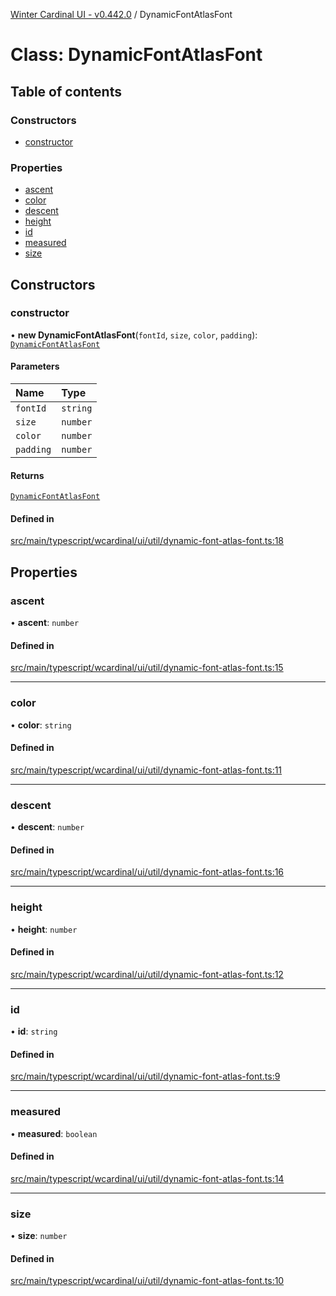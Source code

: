 [Winter Cardinal UI - v0.442.0](../index.md) / DynamicFontAtlasFont

# Class: DynamicFontAtlasFont

## Table of contents

### Constructors

- [constructor](DynamicFontAtlasFont.md#constructor)

### Properties

- [ascent](DynamicFontAtlasFont.md#ascent)
- [color](DynamicFontAtlasFont.md#color)
- [descent](DynamicFontAtlasFont.md#descent)
- [height](DynamicFontAtlasFont.md#height)
- [id](DynamicFontAtlasFont.md#id)
- [measured](DynamicFontAtlasFont.md#measured)
- [size](DynamicFontAtlasFont.md#size)

## Constructors

### constructor

• **new DynamicFontAtlasFont**(`fontId`, `size`, `color`, `padding`): [`DynamicFontAtlasFont`](DynamicFontAtlasFont.md)

#### Parameters

| Name | Type |
| :------ | :------ |
| `fontId` | `string` |
| `size` | `number` |
| `color` | `number` |
| `padding` | `number` |

#### Returns

[`DynamicFontAtlasFont`](DynamicFontAtlasFont.md)

#### Defined in

[src/main/typescript/wcardinal/ui/util/dynamic-font-atlas-font.ts:18](https://github.com/winter-cardinal/winter-cardinal-ui/blob/v0.442.0/src/main/typescript/wcardinal/ui/util/dynamic-font-atlas-font.ts#L18)

## Properties

### ascent

• **ascent**: `number`

#### Defined in

[src/main/typescript/wcardinal/ui/util/dynamic-font-atlas-font.ts:15](https://github.com/winter-cardinal/winter-cardinal-ui/blob/v0.442.0/src/main/typescript/wcardinal/ui/util/dynamic-font-atlas-font.ts#L15)

___

### color

• **color**: `string`

#### Defined in

[src/main/typescript/wcardinal/ui/util/dynamic-font-atlas-font.ts:11](https://github.com/winter-cardinal/winter-cardinal-ui/blob/v0.442.0/src/main/typescript/wcardinal/ui/util/dynamic-font-atlas-font.ts#L11)

___

### descent

• **descent**: `number`

#### Defined in

[src/main/typescript/wcardinal/ui/util/dynamic-font-atlas-font.ts:16](https://github.com/winter-cardinal/winter-cardinal-ui/blob/v0.442.0/src/main/typescript/wcardinal/ui/util/dynamic-font-atlas-font.ts#L16)

___

### height

• **height**: `number`

#### Defined in

[src/main/typescript/wcardinal/ui/util/dynamic-font-atlas-font.ts:12](https://github.com/winter-cardinal/winter-cardinal-ui/blob/v0.442.0/src/main/typescript/wcardinal/ui/util/dynamic-font-atlas-font.ts#L12)

___

### id

• **id**: `string`

#### Defined in

[src/main/typescript/wcardinal/ui/util/dynamic-font-atlas-font.ts:9](https://github.com/winter-cardinal/winter-cardinal-ui/blob/v0.442.0/src/main/typescript/wcardinal/ui/util/dynamic-font-atlas-font.ts#L9)

___

### measured

• **measured**: `boolean`

#### Defined in

[src/main/typescript/wcardinal/ui/util/dynamic-font-atlas-font.ts:14](https://github.com/winter-cardinal/winter-cardinal-ui/blob/v0.442.0/src/main/typescript/wcardinal/ui/util/dynamic-font-atlas-font.ts#L14)

___

### size

• **size**: `number`

#### Defined in

[src/main/typescript/wcardinal/ui/util/dynamic-font-atlas-font.ts:10](https://github.com/winter-cardinal/winter-cardinal-ui/blob/v0.442.0/src/main/typescript/wcardinal/ui/util/dynamic-font-atlas-font.ts#L10)
